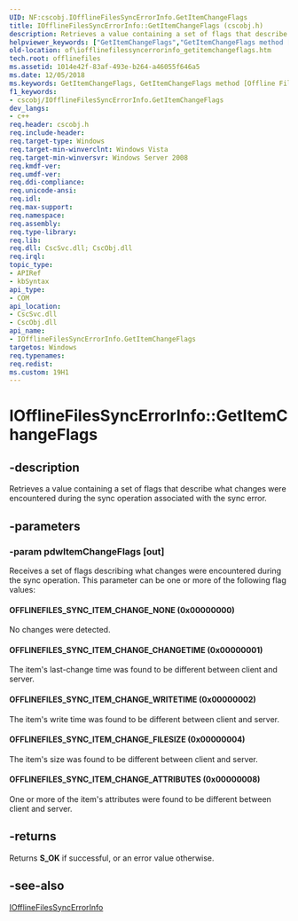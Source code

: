 ```yaml
---
UID: NF:cscobj.IOfflineFilesSyncErrorInfo.GetItemChangeFlags
title: IOfflineFilesSyncErrorInfo::GetItemChangeFlags (cscobj.h)
description: Retrieves a value containing a set of flags that describe what changes were encountered during the sync operation associated with the sync error.helpviewer_keywords: ["GetItemChangeFlags","GetItemChangeFlags method [Offline Files]","GetItemChangeFlags method [Offline Files]","IOfflineFilesSyncErrorInfo interface","IOfflineFilesSyncErrorInfo interface [Offline Files]","GetItemChangeFlags method","IOfflineFilesSyncErrorInfo.GetItemChangeFlags","IOfflineFilesSyncErrorInfo::GetItemChangeFlags","OFFLINEFILES_SYNC_ITEM_CHANGE_ATTRIBUTES","OFFLINEFILES_SYNC_ITEM_CHANGE_CHANGETIME","OFFLINEFILES_SYNC_ITEM_CHANGE_FILESIZE","OFFLINEFILES_SYNC_ITEM_CHANGE_NONE","OFFLINEFILES_SYNC_ITEM_CHANGE_WRITETIME","cscobj/IOfflineFilesSyncErrorInfo::GetItemChangeFlags","of.iofflinefilessyncerrorinfo_getitemchangeflags"]
old-location: of\iofflinefilessyncerrorinfo_getitemchangeflags.htm
tech.root: offlinefiles
ms.assetid: 1014e42f-83af-493e-b264-a46055f646a5
ms.date: 12/05/2018
ms.keywords: GetItemChangeFlags, GetItemChangeFlags method [Offline Files], GetItemChangeFlags method [Offline Files],IOfflineFilesSyncErrorInfo interface, IOfflineFilesSyncErrorInfo interface [Offline Files],GetItemChangeFlags method, IOfflineFilesSyncErrorInfo.GetItemChangeFlags, IOfflineFilesSyncErrorInfo::GetItemChangeFlags, OFFLINEFILES_SYNC_ITEM_CHANGE_ATTRIBUTES, OFFLINEFILES_SYNC_ITEM_CHANGE_CHANGETIME, OFFLINEFILES_SYNC_ITEM_CHANGE_FILESIZE, OFFLINEFILES_SYNC_ITEM_CHANGE_NONE, OFFLINEFILES_SYNC_ITEM_CHANGE_WRITETIME, cscobj/IOfflineFilesSyncErrorInfo::GetItemChangeFlags, of.iofflinefilessyncerrorinfo_getitemchangeflags
f1_keywords:
- cscobj/IOfflineFilesSyncErrorInfo.GetItemChangeFlags
dev_langs:
- c++
req.header: cscobj.h
req.include-header: 
req.target-type: Windows
req.target-min-winverclnt: Windows Vista
req.target-min-winversvr: Windows Server 2008
req.kmdf-ver: 
req.umdf-ver: 
req.ddi-compliance: 
req.unicode-ansi: 
req.idl: 
req.max-support: 
req.namespace: 
req.assembly: 
req.type-library: 
req.lib: 
req.dll: CscSvc.dll; CscObj.dll
req.irql: 
topic_type:
- APIRef
- kbSyntax
api_type:
- COM
api_location:
- CscSvc.dll
- CscObj.dll
api_name:
- IOfflineFilesSyncErrorInfo.GetItemChangeFlags
targetos: Windows
req.typenames: 
req.redist: 
ms.custom: 19H1
---
```


# IOfflineFilesSyncErrorInfo::GetItemChangeFlags


## -description


Retrieves a value containing a set of flags that describe what changes were encountered during the sync operation associated with the sync error.


## -parameters




### -param pdwItemChangeFlags [out]

Receives a set of flags describing what changes were encountered during the sync operation.  This parameter can be one or more of the following flag values:



#### OFFLINEFILES_SYNC_ITEM_CHANGE_NONE (0x00000000)

No changes were detected.



#### OFFLINEFILES_SYNC_ITEM_CHANGE_CHANGETIME (0x00000001)

The item's last-change time was found to be different between client and server.



#### OFFLINEFILES_SYNC_ITEM_CHANGE_WRITETIME (0x00000002)

The item's write time was found to be different between client and server.



#### OFFLINEFILES_SYNC_ITEM_CHANGE_FILESIZE (0x00000004)

The item's size was found to be different between client and server.



#### OFFLINEFILES_SYNC_ITEM_CHANGE_ATTRIBUTES (0x00000008)

One or more of the item's attributes were found to be different between client and server.


## -returns



Returns <b>S_OK</b> if successful, or an error value otherwise.




## -see-also




<a href="https://docs.microsoft.com/previous-versions/windows/desktop/api/cscobj/nn-cscobj-iofflinefilessyncerrorinfo">IOfflineFilesSyncErrorInfo</a>
 

 

